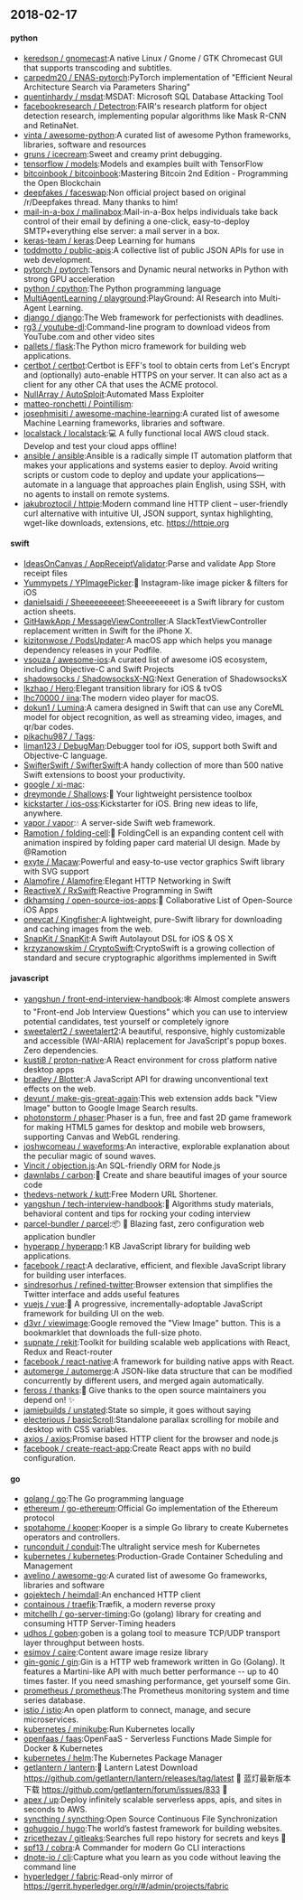 ## 2018-02-17

#### python
* [keredson / gnomecast](https://github.com/keredson/gnomecast):A native Linux / Gnome / GTK Chromecast GUI that supports transcoding and subtitles.
* [carpedm20 / ENAS-pytorch](https://github.com/carpedm20/ENAS-pytorch):PyTorch implementation of "Efficient Neural Architecture Search via Parameters Sharing"
* [quentinhardy / msdat](https://github.com/quentinhardy/msdat):MSDAT: Microsoft SQL Database Attacking Tool
* [facebookresearch / Detectron](https://github.com/facebookresearch/Detectron):FAIR's research platform for object detection research, implementing popular algorithms like Mask R-CNN and RetinaNet.
* [vinta / awesome-python](https://github.com/vinta/awesome-python):A curated list of awesome Python frameworks, libraries, software and resources
* [gruns / icecream](https://github.com/gruns/icecream):Sweet and creamy print debugging.
* [tensorflow / models](https://github.com/tensorflow/models):Models and examples built with TensorFlow
* [bitcoinbook / bitcoinbook](https://github.com/bitcoinbook/bitcoinbook):Mastering Bitcoin 2nd Edition - Programming the Open Blockchain
* [deepfakes / faceswap](https://github.com/deepfakes/faceswap):Non official project based on original /r/Deepfakes thread. Many thanks to him!
* [mail-in-a-box / mailinabox](https://github.com/mail-in-a-box/mailinabox):Mail-in-a-Box helps individuals take back control of their email by defining a one-click, easy-to-deploy SMTP+everything else server: a mail server in a box.
* [keras-team / keras](https://github.com/keras-team/keras):Deep Learning for humans
* [toddmotto / public-apis](https://github.com/toddmotto/public-apis):A collective list of public JSON APIs for use in web development.
* [pytorch / pytorch](https://github.com/pytorch/pytorch):Tensors and Dynamic neural networks in Python with strong GPU acceleration
* [python / cpython](https://github.com/python/cpython):The Python programming language
* [MultiAgentLearning / playground](https://github.com/MultiAgentLearning/playground):PlayGround: AI Research into Multi-Agent Learning.
* [django / django](https://github.com/django/django):The Web framework for perfectionists with deadlines.
* [rg3 / youtube-dl](https://github.com/rg3/youtube-dl):Command-line program to download videos from YouTube.com and other video sites
* [pallets / flask](https://github.com/pallets/flask):The Python micro framework for building web applications.
* [certbot / certbot](https://github.com/certbot/certbot):Certbot is EFF's tool to obtain certs from Let's Encrypt and (optionally) auto-enable HTTPS on your server. It can also act as a client for any other CA that uses the ACME protocol.
* [NullArray / AutoSploit](https://github.com/NullArray/AutoSploit):Automated Mass Exploiter
* [matteo-ronchetti / Pointillism](https://github.com/matteo-ronchetti/Pointillism):
* [josephmisiti / awesome-machine-learning](https://github.com/josephmisiti/awesome-machine-learning):A curated list of awesome Machine Learning frameworks, libraries and software.
* [localstack / localstack](https://github.com/localstack/localstack):💻
A fully functional local AWS cloud stack. Develop and test your cloud apps offline!
* [ansible / ansible](https://github.com/ansible/ansible):Ansible is a radically simple IT automation platform that makes your applications and systems easier to deploy. Avoid writing scripts or custom code to deploy and update your applications— automate in a language that approaches plain English, using SSH, with no agents to install on remote systems.
* [jakubroztocil / httpie](https://github.com/jakubroztocil/httpie):Modern command line HTTP client – user-friendly curl alternative with intuitive UI, JSON support, syntax highlighting, wget-like downloads, extensions, etc. https://httpie.org

#### swift
* [IdeasOnCanvas / AppReceiptValidator](https://github.com/IdeasOnCanvas/AppReceiptValidator):Parse and validate App Store receipt files
* [Yummypets / YPImagePicker](https://github.com/Yummypets/YPImagePicker):📸
Instagram-like image picker & filters for iOS
* [danielsaidi / Sheeeeeeeeet](https://github.com/danielsaidi/Sheeeeeeeeet):Sheeeeeeeeet is a Swift library for custom action sheets.
* [GitHawkApp / MessageViewController](https://github.com/GitHawkApp/MessageViewController):A SlackTextViewController replacement written in Swift for the iPhone X.
* [kizitonwose / PodsUpdater](https://github.com/kizitonwose/PodsUpdater):A macOS app which helps you manage dependency releases in your Podfile.
* [vsouza / awesome-ios](https://github.com/vsouza/awesome-ios):A curated list of awesome iOS ecosystem, including Objective-C and Swift Projects
* [shadowsocks / ShadowsocksX-NG](https://github.com/shadowsocks/ShadowsocksX-NG):Next Generation of ShadowsocksX
* [lkzhao / Hero](https://github.com/lkzhao/Hero):Elegant transition library for iOS & tvOS
* [lhc70000 / iina](https://github.com/lhc70000/iina):The modern video player for macOS.
* [dokun1 / Lumina](https://github.com/dokun1/Lumina):A camera designed in Swift that can use any CoreML model for object recognition, as well as streaming video, images, and qr/bar codes.
* [pikachu987 / Tags](https://github.com/pikachu987/Tags):
* [liman123 / DebugMan](https://github.com/liman123/DebugMan):Debugger tool for iOS, support both Swift and Objective-C language.
* [SwifterSwift / SwifterSwift](https://github.com/SwifterSwift/SwifterSwift):A handy collection of more than 500 native Swift extensions to boost your productivity.
* [google / xi-mac](https://github.com/google/xi-mac):
* [dreymonde / Shallows](https://github.com/dreymonde/Shallows):🛶
Your lightweight persistence toolbox
* [kickstarter / ios-oss](https://github.com/kickstarter/ios-oss):Kickstarter for iOS. Bring new ideas to life, anywhere.
* [vapor / vapor](https://github.com/vapor/vapor):💧
A server-side Swift web framework.
* [Ramotion / folding-cell](https://github.com/Ramotion/folding-cell):📃
FoldingCell is an expanding content cell with animation inspired by folding paper card material UI design. Made by @Ramotion
* [exyte / Macaw](https://github.com/exyte/Macaw):Powerful and easy-to-use vector graphics Swift library with SVG support
* [Alamofire / Alamofire](https://github.com/Alamofire/Alamofire):Elegant HTTP Networking in Swift
* [ReactiveX / RxSwift](https://github.com/ReactiveX/RxSwift):Reactive Programming in Swift
* [dkhamsing / open-source-ios-apps](https://github.com/dkhamsing/open-source-ios-apps):📱
Collaborative List of Open-Source iOS Apps
* [onevcat / Kingfisher](https://github.com/onevcat/Kingfisher):A lightweight, pure-Swift library for downloading and caching images from the web.
* [SnapKit / SnapKit](https://github.com/SnapKit/SnapKit):A Swift Autolayout DSL for iOS & OS X
* [krzyzanowskim / CryptoSwift](https://github.com/krzyzanowskim/CryptoSwift):CryptoSwift is a growing collection of standard and secure cryptographic algorithms implemented in Swift

#### javascript
* [yangshun / front-end-interview-handbook](https://github.com/yangshun/front-end-interview-handbook):🕸
Almost complete answers to "Front-end Job Interview Questions" which you can use to interview potential candidates, test yourself or completely ignore
* [sweetalert2 / sweetalert2](https://github.com/sweetalert2/sweetalert2):A beautiful, responsive, highly customizable and accessible (WAI-ARIA) replacement for JavaScript's popup boxes. Zero dependencies.
* [kusti8 / proton-native](https://github.com/kusti8/proton-native):A React environment for cross platform native desktop apps
* [bradley / Blotter](https://github.com/bradley/Blotter):A JavaScript API for drawing unconventional text effects on the web.
* [devunt / make-gis-great-again](https://github.com/devunt/make-gis-great-again):This web extension adds back "View Image" button to Google Image Search results.
* [photonstorm / phaser](https://github.com/photonstorm/phaser):Phaser is a fun, free and fast 2D game framework for making HTML5 games for desktop and mobile web browsers, supporting Canvas and WebGL rendering.
* [joshwcomeau / waveforms](https://github.com/joshwcomeau/waveforms):An interactive, explorable explanation about the peculiar magic of sound waves.
* [Vincit / objection.js](https://github.com/Vincit/objection.js):An SQL-friendly ORM for Node.js
* [dawnlabs / carbon](https://github.com/dawnlabs/carbon):🎨
Create and share beautiful images of your source code
* [thedevs-network / kutt](https://github.com/thedevs-network/kutt):Free Modern URL Shortener.
* [yangshun / tech-interview-handbook](https://github.com/yangshun/tech-interview-handbook):💯
Algorithms study materials, behavioral content and tips for rocking your coding interview
* [parcel-bundler / parcel](https://github.com/parcel-bundler/parcel):📦
🚀
Blazing fast, zero configuration web application bundler
* [hyperapp / hyperapp](https://github.com/hyperapp/hyperapp):1 KB JavaScript library for building web applications.
* [facebook / react](https://github.com/facebook/react):A declarative, efficient, and flexible JavaScript library for building user interfaces.
* [sindresorhus / refined-twitter](https://github.com/sindresorhus/refined-twitter):Browser extension that simplifies the Twitter interface and adds useful features
* [vuejs / vue](https://github.com/vuejs/vue):🖖
A progressive, incrementally-adoptable JavaScript framework for building UI on the web.
* [d3vr / viewimage](https://github.com/d3vr/viewimage):Google removed the "View Image" button. This is a bookmarklet that downloads the full-size photo.
* [supnate / rekit](https://github.com/supnate/rekit):Toolkit for building scalable web applications with React, Redux and React-router
* [facebook / react-native](https://github.com/facebook/react-native):A framework for building native apps with React.
* [automerge / automerge](https://github.com/automerge/automerge):A JSON-like data structure that can be modified concurrently by different users, and merged again automatically.
* [feross / thanks](https://github.com/feross/thanks):🙌
Give thanks to the open source maintainers you depend on!
✨
* [jamiebuilds / unstated](https://github.com/jamiebuilds/unstated):State so simple, it goes without saying
* [electerious / basicScroll](https://github.com/electerious/basicScroll):Standalone parallax scrolling for mobile and desktop with CSS variables.
* [axios / axios](https://github.com/axios/axios):Promise based HTTP client for the browser and node.js
* [facebook / create-react-app](https://github.com/facebook/create-react-app):Create React apps with no build configuration.

#### go
* [golang / go](https://github.com/golang/go):The Go programming language
* [ethereum / go-ethereum](https://github.com/ethereum/go-ethereum):Official Go implementation of the Ethereum protocol
* [spotahome / kooper](https://github.com/spotahome/kooper):Kooper is a simple Go library to create Kubernetes operators and controllers.
* [runconduit / conduit](https://github.com/runconduit/conduit):The ultralight service mesh for Kubernetes
* [kubernetes / kubernetes](https://github.com/kubernetes/kubernetes):Production-Grade Container Scheduling and Management
* [avelino / awesome-go](https://github.com/avelino/awesome-go):A curated list of awesome Go frameworks, libraries and software
* [gojektech / heimdall](https://github.com/gojektech/heimdall):An enchanced HTTP client
* [containous / traefik](https://github.com/containous/traefik):Træfik, a modern reverse proxy
* [mitchellh / go-server-timing](https://github.com/mitchellh/go-server-timing):Go (golang) library for creating and consuming HTTP Server-Timing headers
* [udhos / goben](https://github.com/udhos/goben):goben is a golang tool to measure TCP/UDP transport layer throughput between hosts.
* [esimov / caire](https://github.com/esimov/caire):Content aware image resize library
* [gin-gonic / gin](https://github.com/gin-gonic/gin):Gin is a HTTP web framework written in Go (Golang). It features a Martini-like API with much better performance -- up to 40 times faster. If you need smashing performance, get yourself some Gin.
* [prometheus / prometheus](https://github.com/prometheus/prometheus):The Prometheus monitoring system and time series database.
* [istio / istio](https://github.com/istio/istio):An open platform to connect, manage, and secure microservices.
* [kubernetes / minikube](https://github.com/kubernetes/minikube):Run Kubernetes locally
* [openfaas / faas](https://github.com/openfaas/faas):OpenFaaS - Serverless Functions Made Simple for Docker & Kubernetes
* [kubernetes / helm](https://github.com/kubernetes/helm):The Kubernetes Package Manager
* [getlantern / lantern](https://github.com/getlantern/lantern):🔴
Lantern Latest Download https://github.com/getlantern/lantern/releases/tag/latest
🔴
蓝灯最新版本下载 https://github.com/getlantern/forum/issues/833
🔴
* [apex / up](https://github.com/apex/up):Deploy infinitely scalable serverless apps, apis, and sites in seconds to AWS.
* [syncthing / syncthing](https://github.com/syncthing/syncthing):Open Source Continuous File Synchronization
* [gohugoio / hugo](https://github.com/gohugoio/hugo):The world’s fastest framework for building websites.
* [zricethezav / gitleaks](https://github.com/zricethezav/gitleaks):Searches full repo history for secrets and keys
🔑
* [spf13 / cobra](https://github.com/spf13/cobra):A Commander for modern Go CLI interactions
* [dnote-io / cli](https://github.com/dnote-io/cli):Capture what you learn as you code without leaving the command line
* [hyperledger / fabric](https://github.com/hyperledger/fabric):Read-only mirror of https://gerrit.hyperledger.org/r/#/admin/projects/fabric
